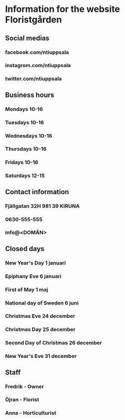 # Information for the website Floristgården

## Social medias 
### facebook.com/ntiuppsala
### instagrom.com/ntiuppsala
### twitter.com/ntiuppsala



## Business hours
### Mondays 10-16
### Tuesdays 10-16
### Wednesdays 10-16
### Thursdays 10-16
### Fridays 10-16
### Saturdays 12-15



## Contact information
### Fjällgatan 32H 981 39 KIRUNA
### 0630-555-555
### info@<DOMÄN>



## Closed days
### New Year's Day 1 januari
### Epiphany Eve 6 januari
### First of May 1 maj
### National day of Sweden 6 juni
### Christmas Eve 24 december
### Christmas Day 25 december
### Second Day of Christmas 26 december
### New Year's Eve 31 december



## Staff
### Fredrik - Owner
### Öjran - Florist
### Anna - Horticulturist



